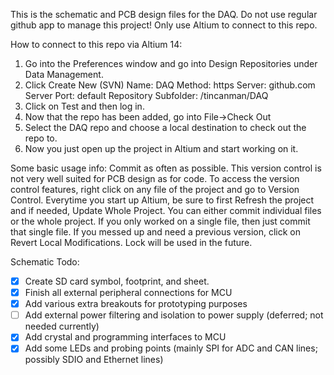 This is the schematic and PCB design files for the DAQ. 
Do not use regular github app to manage this project! Only use Altium to connect to this repo. 

How to connect to this repo via Altium 14:

1. Go into the Preferences window and go into Design Repositories under Data Management. 
2. Click Create New (SVN)
    Name: DAQ
    Method: https
    Server: github.com
    Server Port: default
    Repository Subfolder: /tincanman/DAQ
3. Click on Test and then log in.
4. Now that the repo has been added, go into File->Check Out
5. Select the DAQ repo and choose a local destination to check out the repo to. 
6. Now you just open up the project in Altium and start working on it.

Some basic usage info:
Commit as often as possible. This version control is not very well suited for PCB design as for code. 
To access the version control features, right click on any file of the project and go to Version Control.
Everytime you start up Altium, be sure to first Refresh the project and if needed, Update Whole Project.
You can either commit individual files or the whole project. If you only worked on a single file, then just commit that single file. If you messed up and need a previous version, click on Revert Local Modifications. Lock will be used in the future.

Schematic Todo:
- [x] Create SD card symbol, footprint, and sheet.
- [x] Finish all external peripheral connections for MCU
- [x] Add various extra breakouts for prototyping purposes
- [ ] Add external power filtering and isolation to power supply (deferred; not needed currently)
- [x] Add crystal and programming interfaces to MCU
- [x] Add some LEDs and probing points (mainly SPI for ADC and CAN lines; possibly SDIO and Ethernet lines)
